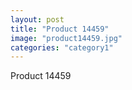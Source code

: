 ```yaml
---
layout: post
title: "Product 14459"
image: "product14459.jpg"
categories: "category1"
---
```

Product 14459
